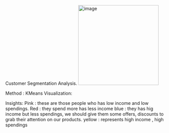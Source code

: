 Customer Segmentation Analysis.
<img width="250" height="250" alt="image" src="https://github.com/user-attachments/assets/19a8b744-c4b4-4241-b18e-51b98a42dca7" />

Method : KMeans
Visualization:



Insights:
Pink : these are those people who has low income and low spendings.
Red : they spend more has less income
blue  : they has hig income but less spendings, we should give them some offers, discounts   to grab their attention on our products.
yellow : represents high income , high spendings
